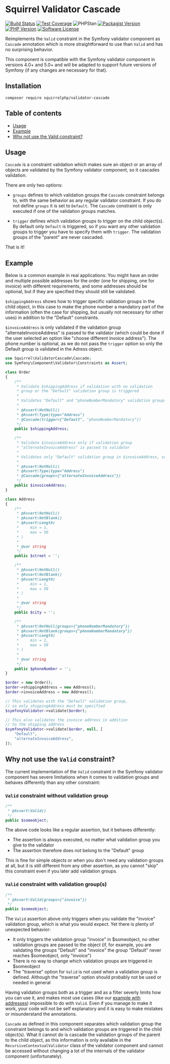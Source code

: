 Squirrel Validator Cascade
==========================

[![Build Status](https://img.shields.io/travis/com/squirrelphp/validator-cascade.svg)](https://travis-ci.com/squirrelphp/validator-cascade) [![Test Coverage](https://api.codeclimate.com/v1/badges/e056be025c6db0eb31f1/test_coverage)](https://codeclimate.com/github/squirrelphp/validator-cascade/test_coverage) ![PHPStan](https://img.shields.io/badge/style-level%208-success.svg?style=flat-round&label=phpstan) [![Packagist Version](https://img.shields.io/packagist/v/squirrelphp/validator-cascade.svg?style=flat-round)](https://packagist.org/packages/squirrelphp/validator-cascade)  [![PHP Version](https://img.shields.io/packagist/php-v/squirrelphp/validator-cascade.svg)](https://packagist.org/packages/squirrelphp/validator-cascade) [![Software License](https://img.shields.io/badge/license-MIT-success.svg?style=flat-round)](LICENSE)

Reimplements the `Valid` constraint in the Symfony validator component as `Cascade` annotation which is more straightforward to use than `Valid` and has no surprising behavior.

This component is compatible with the Symfony validator component in versions 4.0+ and 5.0+ and will be adapted to support future versions of Symfony (if any changes are necessary for that).

Installation
------------

    composer require squirrelphp/validator-cascade

Table of contents
-----------------

- [Usage](#usage)
- [Example](#example)
- [Why not use the Valid constraint?](#why-not-use-the-valid-constraint)

Usage
-----

`Cascade` is a constraint validation which makes sure an object or an array of objects are validated by the Symfony validator component, so it cascades validation.

There are only two options:

- `groups` defines to which validation groups the `Cascade` constraint belongs to, with the same behavior as any regular validator constraint. If you do not define `groups` it is set to `Default`. The `Cascade` constraint is only executed if one of the validation groups matches.

- `trigger` defines which validation groups to trigger on the child object(s). By default only `Default` is triggered, so if you want any other validation groups to trigger you have to specify them with `trigger`. The validation groups of the "parent" are never cascaded.

That is it!

Example
-------

Below is a common example in real applications: You might have an order and multiple possible addresses for the order (one for shipping, one for invoice) with different requirements, and some addresses should be optional, but if they are specified they should still be validated.

`$shippingAddress` shows how to trigger specific validation groups in the child object, in this case to make the phone number a mandatory part of the information (often the case for shipping, but usually not necessary for other uses) in addition to the "Default" constraints.

`$invoiceAddress` is only validated if the validation group "alternateInvoiceAddress" is passed to the validator (which could be done if the user selected an option like "choose different invoice address"). The phone number is optional, as we do not pass the `trigger` option so only the Default group is validated in the Adress object.

```php
use Squirrel\ValidatorCascade\Cascade;
use Symfony\Component\Validator\Constraints as Assert;

class Order
{
    /**
     * Validate $shippingAddress if validation with no validation
     * group or the "Default" validation group is triggered
     *
     * Validates "Default" and "phoneNumberMandatory" validation groups in $shippingAddress
     *
     * @Assert\NotNull()
     * @Assert\Type(type="Address")
     * @Cascade(trigger={"Default", "phoneNumberMandatory"})
     */
    public $shippingAddress;

    /**
     * Validate $invoiceAddress only if validation group
     * "alternateInvoiceAddress" is passed to validator
     *
     * Validates only "Default" validation group in $invoiceAddress, so phone number is optional
     *
     * @Assert\NotNull()
     * @Assert\Type(type="Address")
     * @Cascade(groups={"alternateInvoiceAddress"})
     */
    public $invoiceAddress;
}

class Address
{
    /**
     * @Assert\NotNull()
     * @Assert\NotBlank()
     * @Assert\Length(
     *     min = 1,
     *     max = 50
     * )
     *
     * @var string
     */
    public $street = '';

    /**
     * @Assert\NotNull()
     * @Assert\NotBlank()
     * @Assert\Length(
     *     min = 1,
     *     max = 50
     * )
     *
     * @var string
     */
    public $city = '';

    /**
     * @Assert\NotNull(groups={"phoneNumberMandatory"})
     * @Assert\NotBlank(groups={"phoneNumberMandatory"})
     * @Assert\Length(
     *     min = 1,
     *     max = 50
     * )
     *
     * @var string
     */
    public $phoneNumber = '';
}

$order = new Order();
$order->shippingAddress = new Address();
$order->invoiceAddress = new Address();

// This validates with the "Default" validation group,
// so only shippingAddress must be specified
$symfonyValidator->validate($order);

// This also validates the invoice address in addition
// to the shipping address
$symfonyValidator->validate($order, null, [
    "Default",
    "alternateInvoiceAddress",
]);
```

Why not use the `Valid` constraint?
-----------------------------------

The current implementation of the `Valid` constraint in the Symfony validator component has severe limitations when it comes to validation groups and behaves differently than any other constraint:

### `Valid` constraint without validation group

```php
/**
 * @Assert\Valid()
 */
public $someobject;
```

The above code looks like a regular assertion, but it behaves differently:

- The assertion is always executed, no matter what validation group you give to the validator
- The assertion therefore does not belong to the "Default" group

This is fine for simple objects or when you don't need any validation groups at all, but it is still different from any other assertion, as you cannot "skip" this constraint even if you later add validation groups.

### `Valid` constraint with validation group(s)

```php
/**
 * @Assert\Valid(groups={"invoice"})
 */
public $someobject;
```

The `Valid` assertion above only triggers when you validate the "invoice" validation group, which is what you would expect. Yet there is plenty of unexpected behavior:

- It only triggers the validation group "invoice" in $someobject, no other validation groups are passed to the object (if, for example, you are validating the groups "Default" and "invoice" the group "Default" never reaches $someobject, only "invoice")
- There is no way to change which validation groups are triggered in $someobject
- The "traverse" option for `Valid` is not used when a validation group is defined. Although the "traverse" option should probably not be used or needed in general

Having validation groups both as a trigger and as a filter severly limits how you can use it, and makes most use cases (like our [example with addresses](#example)) impossible to do with `Valid`. Even if you manage to make it work, your code will not be self explanatory and it is easy to make mistakes or misunderstand the annotations.

`Cascade` as defined in this component separates which validation group the constraint belongs to and which validation groups are triggered in the child object(s). What it cannot do is cascade the validation groups of the parent to the child object, as this information is only available in the `RecursiveContextualValidator` class of the validator component and cannot be accessed without changing a lot of the internals of the validator component (unfortunately).